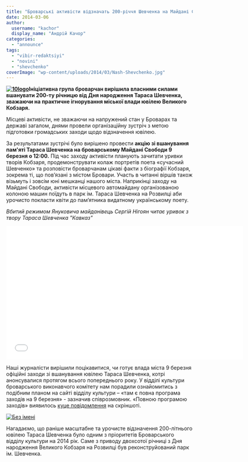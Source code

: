 ```yaml
---
title: "Броварські активісти відзначать 200-річчя Шевченка на Майдані Свободи"
date: 2014-03-06
author: 
  username: "kachor"
  display_name: "Андрій Качор"
categories: 
  - "announce"
tags: 
  - "vibir-redaktsiyi"
  - "novini"
  - "shevchenko"
coverImage: "wp-content/uploads/2014/03/Nash-Shevchenko.jpg"
---
```


**[![10logo](https://mpz.brovary.org/wp-content/uploads/2014/03/10logo.jpg)](https://mpz.brovary.org/wp-content/uploads/2014/03/10logo.jpg)Ініціативна група броварчан вирішила власними силами вшанувати 200-ту річницю від Дня народження Тараса Шевченка, зважаючи на практичне ігнорування міської влади ювілею Великого Кобзаря.**

Місцеві активісти, не зважаючи на напружений стан у Броварах та державі загалом, днями провели організаційну зустріч з метою підготовки громадських заходи щодо відзначення ювілею.

За результатами зустрічі було вирішено провести **акцію зі вшанування пам'яті Тараса Шевченка на броварському Майдані Свободи 9 березня о 12:00.** Під час заходу активісти планують зачитати уривки творів Кобзаря, продемонструвати колаж портретів поета «сучасний Шевченко» та розповісти броварчанам цікаві факти з біографії Кобзаря, зокрема ті, що пов’язані з містом Бровари. Участь в читанні віршів також візьмуть і зовсім юні мешканці нашого міста. Наприкінці заходу на Майдані Свободи, активісти місцевого автомайдану організованою колоною машин поїдуть в парк ім. Тараса Шевченка на Розвилці аби урочисто покласти квіти до пам’ятника видатному українському поету.

_Вбитий режимом Януковича майданівець Сергій Нігоян читає уривок з твору Тараса Шевченка "Кавказ"_

<iframe src="//www.youtube.com/embed/CyFqqstK7e0" height="360" width="640" allowfullscreen frameborder="0"></iframe>

Наші журналісти вирішили поцікавитися, чи готує влада міста 9 березня офіційні заходи зі вшанування ювілею Тараса Шевченка, котрі анонсувалися протягом всього попереднього року. У відділі культури броварського виконавчого комітету нам порадили ознайомитись з подібним планом на сайті відділу культури – «там є повна програма заходів на 9 березня» - зазначив співрозмовник. «Повною програмою заходів» виявилось [куце повідомлення](http://www.kulturabr.kiev.ua/content/urochistosti-z-nagodi-200-richchya-z-dnya-narodzhennya-tgshevchenka) на скріншоті.

[![Без імені](https://mpz.brovary.org/wp-content/uploads/2014/03/Bez-imeni.jpg)](https://mpz.brovary.org/wp-content/uploads/2014/03/Bez-imeni.jpg)

Нагадаємо, що раніше масштабне та урочисте відзначення 200-літнього ювілею Тараса Шевченка було одним з пріоритетів Броварського відділу культури на 2014 рік. Саме з приводу двохсотої річниці з Дня народження Великого Кобзаря на Розвилці був реконструйований парк ім. Шевченка.
